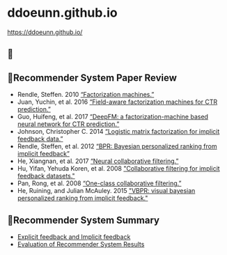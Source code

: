 # ddoeunn.github.io


https://ddoeunn.github.io/

## 📝


## 📝Recommender System Paper Review
* Rendle, Steffen. 2010 [“Factorization machines.”](https://ddoeunn.github.io/2020/11/01/PAPER-REVIEW-Factorization-Machines.html)
* Juan, Yuchin, et al. 2016 [“Field-aware factorization machines for CTR prediction.”](https://ddoeunn.github.io/2020/11/02/PAPER-REVIEW-FFM.html)
* Guo, Huifeng, et al. 2017 [“DeepFM: a factorization-machine based neural network for CTR prediction.”](https://ddoeunn.github.io/2020/11/03/PAPER-REVIEW-deepFM.html)
* Johnson, Christopher C. 2014 [“Logistic matrix factorization for implicit feedback data.”](https://ddoeunn.github.io/2020/11/04/PAPER-REVIEW-Logistic-Matrix-Factorization-for-Implicit-Feedback-Data.html)
* Rendle, Steffen, et al. 2012 [“BPR: Bayesian personalized ranking from implicit feedback”](https://ddoeunn.github.io/2020/11/06/PAPER-REVIEW-BPR-Bayesian-personalized-ranking-from-implicit-feedback.html)
* He, Xiangnan, et al. 2017 [“Neural collaborative filtering.”](https://ddoeunn.github.io/2020/11/20/PAPER-REVIEW-Neural-Collaborative-Filtering.html)
* Hu, Yifan, Yehuda Koren, et al. 2008 ["Collaborative filtering for implicit feedback datasets."](https://ddoeunn.github.io/2020/11/22/PAPER-REVIEW-Collaborative-Filtering-for-Implicit-feedback-datasets.html)
* Pan, Rong, et al. 2008 [“One-class collaborative filtering.”](https://ddoeunn.github.io/2020/11/24/PAPER-REVIEW-One-Class-Collaborative-Filtering.html)
* He, Ruining, and Julian McAuley. 2015 ["VBPR: visual bayesian personalized ranking from implicit feedback."](https://ddoeunn.github.io/2020/12/01/PAPER-REVIEW-VBPR.html)


## 📝Recommender System Summary
* [Explicit feedback and Implicit feedback](https://ddoeunn.github.io/2020/11/11/SUMMARY-Explicit-Feedback-and-Implicit-Feedback.html)
* [Evaluation of Recommender System Results](https://ddoeunn.github.io/2020/11/15/SUMMARY-Evaluation-of-Recommender-System-Results.html)
